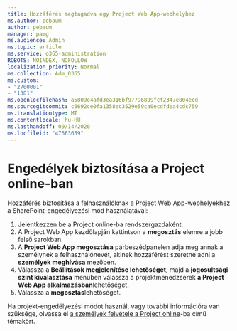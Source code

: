 ```yaml
---
title: Hozzáférés megtagadva egy Project Web App-webhelyhez
ms.author: pebaum
author: pebaum
manager: pamg
ms.audience: Admin
ms.topic: article
ms.service: o365-administration
ROBOTS: NOINDEX, NOFOLLOW
localization_priority: Normal
ms.collection: Adm_O365
ms.custom:
- "2700001"
- "1381"
ms.openlocfilehash: a5809e4afd3ea316bf97796899fcf2347e804ecd
ms.sourcegitcommit: c6692ce0fa1358ec3529e59ca0ecdfdea4cdc759
ms.translationtype: MT
ms.contentlocale: hu-HU
ms.lasthandoff: 09/14/2020
ms.locfileid: "47663659"
---
```

# <a name="give-users-permissions-in-project-online"></a>Engedélyek biztosítása a Project online-ban

Hozzáférés biztosítása a felhasználóknak a Project Web App-webhelyekhez a SharePoint-engedélyezési mód használatával:

1. Jelentkezzen be a Project online-ba rendszergazdaként.
2. A Project Web App kezdőlapján kattintson a **megosztás** elemre a jobb felső sarokban.
3. A **Project Web App megosztása** párbeszédpanelen adja meg annak a személynek a felhasználónevét, akinek hozzáférést szeretne adni a **személyek meghívása** mezőben.
4. Válassza a **Beállítások megjelenítése lehetőséget**, majd a **jogosultsági szint kiválasztása** menüben válassza a projektmenedzserek **a Project Web App alkalmazásban**lehetőséget.
5. Válassza a **megosztás**lehetőséget.

Ha projekt-engedélyezési módot használ, vagy további információra van szüksége, olvassa el [a személyek felvétele a Project online](https://docs.microsoft.com/projectonline/step-2-add-people-to-project-online)-ba című témakört.
